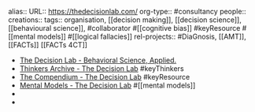 alias::
URL:: https://thedecisionlab.com/
org-type:: #consultancy
people::
creations::
tags:: organisation, [[decision making]], [[decision science]], [[behavioural science]], #collaborator #[[cognitive bias]] #keyResource #[[mental models]] #[[logical fallacies]]
rel-projects:: #DiaGnosis, [[AMT]], [[FACTs]] [[FACTs 4CT]]


- [The Decision Lab - Behavioral Science, Applied.](https://thedecisionlab.com/)
- [Thinkers Archive - The Decision Lab](https://thedecisionlab.com/thinkers) #keyThinkers
- [The Compendium - The Decision Lab](https://thedecisionlab.com/reference-guide) #keyResource
- [Mental Models - The Decision Lab](https://thedecisionlab.com/reference-guide/design/mental-models) #[[mental models]]
-
-
